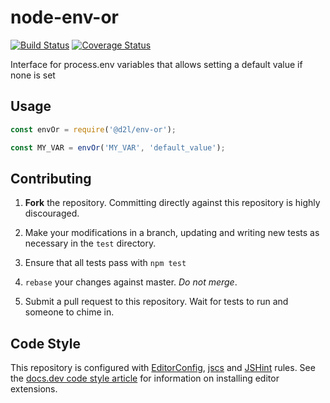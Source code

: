 # node-env-or

[![Build Status](https://magnum.travis-ci.com/Brightspace/node-env-or.svg?token=Cab9cPiYKusHs1TWpuUv)](https://magnum.travis-ci.com/Brightspace/node-env-or) [![Coverage Status](https://coveralls.io/repos/Brightspace/node-env-or/badge.svg?branch=master&service=github&t=OBtONh)](https://coveralls.io/github/Brightspace/node-env-or?branch=master)

Interface for process.env variables that allows setting a default value if none is set

## Usage

```js
const envOr = require('@d2l/env-or');

const MY_VAR = envOr('MY_VAR', 'default_value');
```

## Contributing

1. **Fork** the repository. Committing directly against this repository is highly discouraged.

2. Make your modifications in a branch, updating and writing new tests as necessary in the `test` directory.

3. Ensure that all tests pass with `npm test`

4. `rebase` your changes against master. *Do not merge*.

5. Submit a pull request to this repository. Wait for tests to run and someone to chime in.

## Code Style

This repository is configured with [EditorConfig][EditorConfig], [jscs][jscs]
and [JSHint][JSHint] rules. See the [docs.dev code style article][code style]
for information on installing editor extensions.

[EditorConfig]: http://editorconfig.org/
[jscs]: http://jscs.info/
[JSHint]: http://jshint.com/
[code style]: http://docs.dev.d2l/index.php/JavaScript_Code_Style_(Personal_Learning)
